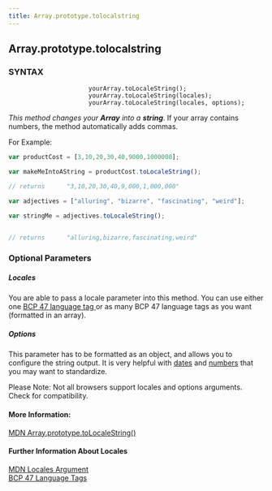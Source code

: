 ```yaml
---
title: Array.prototype.tolocalstring
---
```

## Array.prototype.tolocalstring
<h3>SYNTAX</h3>

                          yourArray.toLocaleString();
                          yourArray.toLocaleString(locales);
                          yourArray.toLocaleString(locales, options);


<i>This method changes your <b>Array</b> into a <b>string</b></i>. If your array contains numbers, the method automatically adds commas.

For Example:
```javascript
var productCost = [3,10,20,30,40,9000,1000000];

var makeMeIntoAString = productCost.toLocaleString();

// returns      "3,10,20,30,40,9,000,1,000,000"
```
```javascript
var adjectives = ["alluring", "bizarre", "fascinating", "weird"];

var stringMe = adjectives.toLocaleString();


// returns      "alluring,bizarre,fascinating,weird"
```
<h3>Optional Parameters</h3>

<h5>Locales</h5>

You are able to pass a locale parameter into this method. You can use either one <a href='https://tools.ietf.org/html/rfc5646#appendix-A' target='_blank' rel='nofollow'>BCP 47 language tag </a>or as many BCP 47 language tags as you want (formatted in an array).

<h5>Options</h5>

This parameter has to be formatted as an object, and allows you to configure the string output. It is very helpful with <a href='https://developer.mozilla.org/en-US/docs/Web/JavaScript/Reference/Global_Objects/Date/toLocaleString' target='_blank' rel='nofollow'>dates</a> and <a href='https://developer.mozilla.org/en-US/docs/Web/JavaScript/Reference/Global_Objects/Number/toLocaleString' target='_blank' rel='nofollow'>numbers</a> that you may want to standardize.

<!-- The article goes here, in GitHub-flavored Markdown. Feel free to add YouTube videos, images, and CodePen/JSBin embeds  -->

Please Note: Not all browsers support locales and options arguments. Check for compatibility.
#### More Information:
<!-- Please add any articles you think might be helpful to read before writing the article -->
<a href='https://developer.mozilla.org/en-US/docs/Web/JavaScript/Reference/Global_Objects/Array/toLocaleString' target='_blank' rel='nofollow'>MDN Array.prototype.toLocaleString()</a>
<h4>Further Information About Locales</h4>
<a href='https://developer.mozilla.org/en-US/docs/Web/JavaScript/Reference/Global_Objects/Intl' target='_blank' rel='nofollow'>MDN Locales Argument</a></br>
<a href='http://www.rfc-editor.org/rfc/rfc5646.txt' target='_blank' rel='nofollow'>BCP 47 Language Tags</a>
